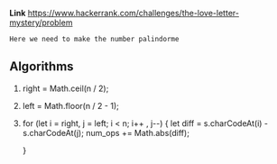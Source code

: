 **Link** https://www.hackerrank.com/challenges/the-love-letter-mystery/problem

`Here we need to make the number palindorme`

## Algorithms
1.  right = Math.ceil(n / 2);
2. left = Math.floor(n / 2 - 1);
3. for (let i = right, j = left; i < n; i++ , j--) {
        let diff = s.charCodeAt(i) - s.charCodeAt(j);
        num_ops += Math.abs(diff);

    }